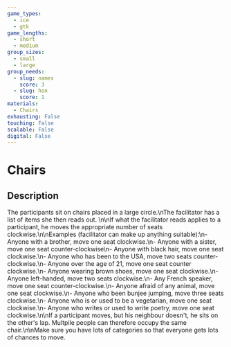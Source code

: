 ```yaml
---
game_types:
  - ice
  - gtk
game_lengths:
  - short
  - medium
group_sizes:
  - small
  - large
group_needs:
  - slug: names
    score: 3
  - slug: hon
    score: 1
materials:
  - Chairs
exhausting: False
touching: False
scalable: False
digital: False
---
```

# Chairs

## Description
The participants sit on chairs placed in a large circle.\nThe facilitator has a list of items she then reads out. \n\nIf what the facilitator reads applies to a participant, he moves the appropriate number of seats clockwise.\n\nExamples (facilitator can make up anything suitable):\n- Anyone with a brother, move one seat clockwise.\n- Anyone with a sister, move one seat counter-clockwise\n- Anyone with black hair, move one seat clockwise.\n- Anyone who has been to the USA, move two seats counter-clockwise.\n- Anyone over the age of 21, move one seat counter clockwise.\n- Anyone wearing brown shoes, move one seat clockwise.\n- Anyone left-handed, move two seats clockwise.\n- Any French speaker, move one seat counter-clockwise.\n- Anyone afraid of any animal, move one seat clockwise.\n- Anyone who been bunjee jumping, move three seats clockwise.\n- Anyone who is or used to be a vegetarian, move one seat clockwise.\n- Anyone who writes or used to write poetry, move one seat clockwise.\n\nIf a participant moves, but his neighbour doesn't, he sits on the other's lap. Multpile people can therefore occupy the same chair.\n\nMake sure you have lots of categories so that everyone gets lots of chances to move.
